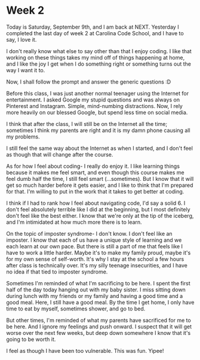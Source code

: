 # Week 2

Today is Saturday, September 9th, and I am back at NEXT. Yesterday I completed the last day of week 2 at Carolina Code School, and I have to say, I love it.

I don't really know what else to say other than that I enjoy coding. I like that working on these things takes my mind off of things happening at home, and I like the joy I get when I do something right or something turns out the way I want it to. 

Now, I shall follow the prompt and answer the generic questions :D

Before this class, I was just another normal teenager using the Internet for entertainment. I asked Google my stupid questions and was always on Pinterest and Instagram. Simple, mind-numbing distractions. Now, I rely more heavily on our blessed Google, but spend less time on social media.

I think that after the class, I will still be on the Internet all the time; sometimes I think my parents are right and it is my damn phone causing all my problems.

I still feel the same way about the Internet as when I started, and I don't feel as though that will change after the course.

As for how I feel about coding- I really do enjoy it. I like learning things because it makes me feel smart, and even though this course makes me feel dumb half the time, I still feel smart (...sometimes). But I know that it will get so much harder before it gets easier, and I like to think that I'm prepared for that. I'm willing to put in the work that it takes to get better at coding.

I think if I had to rank how I feel about navigating code, I'd say a solid 6. I don't feel absolutely terrible like I did at the beginning, but I most definitely don't feel like the best either. I know that we're only at the tip of the iceberg, and I'm intimidated at how much more there is to learn. 

On the topic of imposter syndrome- I don't know. I don't feel like an imposter. I know that each of us have a unique style of learning and we each learn at our own pace. But there is still a part of me that feels like I have to work a little harder. Maybe it's to make my family proud, maybe it's for my own sense of self-worth. It's why I stay at the school a few hours after class is technically over. It's my silly teenage insecurities, and I have no idea if that tied to imposter syndrome.

Sometimes I'm reminded of what I'm sacrificing to be here. I spent the first half of the day today hanging out with my baby sister. I miss sitting down during lunch with my friends or my family and having a good time and a good meal. Here, I still have a good meal. By the time I get home, I only have time to eat by myself, sometimes shower, and go to bed.

But other times, I'm reminded of what my parents have sacrificed for me to be here. And I ignore my feelings and push onward. I suspect that it will get worse over the next few weeks, but deep down somewhere I know that it's going to be worth it.

I feel as though I have been too vulnerable. This was fun. Yipee!